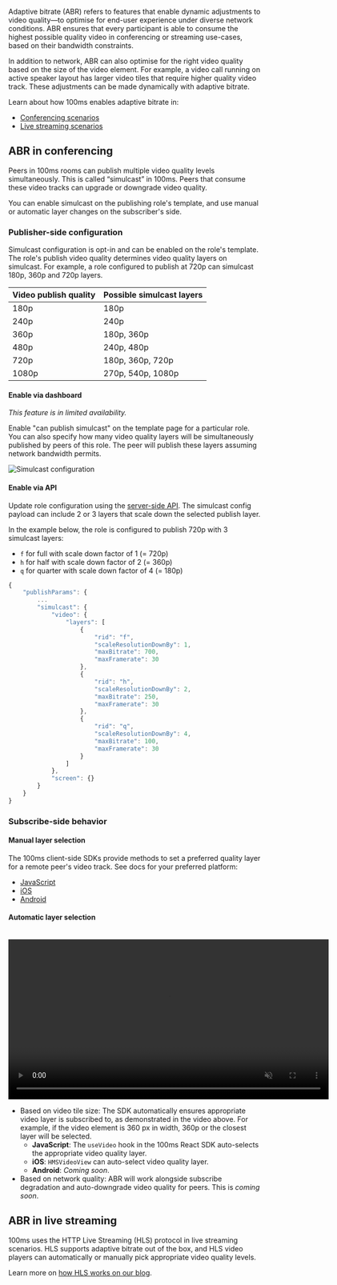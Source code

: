 Adaptive bitrate (ABR) refers to features that enable dynamic adjustments to video quality—to optimise for end-user experience under diverse network conditions. ABR ensures that every participant is able to consume the highest possible quality video in conferencing or streaming use-cases, based on their bandwidth constraints.

In addition to network, ABR can also optimise for the right video quality based on the size of the video element. For example, a video call running on active speaker layout has larger video tiles that require higher quality video track. These adjustments can be made dynamically with adaptive bitrate.

Learn about how 100ms enables adaptive bitrate in:

* [Conferencing scenarios](#abr-in-conferencing)
* [Live streaming scenarios](#abr-in-live-streaming)

## ABR in conferencing

Peers in 100ms rooms can publish multiple video quality levels simultaneously. This is called “simulcast” in 100ms. Peers that consume these video tracks can upgrade or downgrade video quality.

You can enable simulcast on the publishing role's template, and use manual or automatic layer changes on the subscriber's side.

### Publisher-side configuration

Simulcast configuration is opt-in and can be enabled on the role's template. The role's publish video quality determines video quality layers on simulcast. For example, a role configured to publish at 720p can simulcast 180p, 360p and 720p layers.

| Video publish quality | Possible simulcast layers |
|-----------------------|---------------------------|
| 180p                  | 180p                      |
| 240p                  | 240p                      |
| 360p                  | 180p, 360p                |
| 480p                  | 240p, 480p                |
| 720p                  | 180p, 360p, 720p          |
| 1080p                 | 270p, 540p, 1080p         |

#### Enable via dashboard

_This feature is in limited availability._

Enable "can publish simulcast" on the template page for a particular role. You can also specify how many video quality layers will be simultaneously published by peers of this role. The peer will publish these layers assuming network bandwidth permits.

![Simulcast configuration](/guides/simulcast-on-dashboard.png)

#### Enable via API

Update role configuration using the [server-side API](/docs/server-side/v2/policy/create-update-role). The simulcast config payload can include 2 or 3 layers that scale down the selected publish layer.

In the example below, the role is configured to publish 720p with 3 simulcast layers:

* `f` for full with scale down factor of 1 (= 720p)
* `h` for half with scale down factor of 2 (= 360p)
* `q` for quarter with scale down factor of 4 (= 180p)

```js
{
    "publishParams": {
        ...
        "simulcast": {
            "video": {
                "layers": [
                    {
                        "rid": "f",
                        "scaleResolutionDownBy": 1,
                        "maxBitrate": 700,
                        "maxFramerate": 30
                    },
                    {
                        "rid": "h",
                        "scaleResolutionDownBy": 2,
                        "maxBitrate": 250,
                        "maxFramerate": 30
                    },
                    {
                        "rid": "q",
                        "scaleResolutionDownBy": 4,
                        "maxBitrate": 100,
                        "maxFramerate": 30
                    }
                ]
            },
            "screen": {}
        }
    }
}
```

### Subscribe-side behavior

#### Manual layer selection

The 100ms client-side SDKs provide methods to set a preferred quality layer for a remote peer's video track. See docs for your preferred platform:

* [JavaScript](/docs/javascript/v2/advanced-features/simulcast)
* [iOS](/docs/ios/v2/advanced-features/simulcast)
* [Android](/docs/android/v2/advanced-features/simulcast)

#### Automatic layer selection

<br/>
<video loop="true" autoplay="autoPlay" controls="controls" id="vid" muted width="640">
    <source src="/docs/guides/simulcast-tile-size-1.mp4" type="video/mp4" />
</video>
<br/>

- Based on video tile size: The SDK automatically ensures appropriate video layer is subscribed to, as demonstrated in the video above. For example, if the video element is 360 px in width, 360p or the closest layer will be selected.
    - **JavaScript**: The `useVideo` hook in the 100ms React SDK auto-selects the appropriate video quality layer.
    - **iOS**: `HMSVideoView` can auto-select video quality layer.
    - **Android**: _Coming soon_.
- Based on network quality: ABR will work alongside subscribe degradation and auto-downgrade video quality for peers. This is _coming soon_.

## ABR in live streaming

100ms uses the HTTP Live Streaming (HLS) protocol in live streaming scenarios. HLS supports adaptive bitrate out of the box, and HLS video players can automatically or manually pick appropriate video quality levels.

Learn more on [how HLS works on our blog](https://www.100ms.live/blog/hls-101-beginners-guide).
